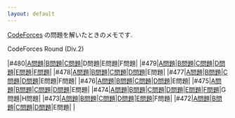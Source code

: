 ```yaml
---
layout: default
---
```

[CodeForces](http://codeforces.com/) の問題を解いたときのメモです.

CodeForces Round (Div.2)

|#480|[A問題](cdf/div2/480/a.html)|[B問題](cdf/div2/480/b.html)|[C問題](cdf/div2/480/c.html)|D問題|E問題|F問題|
|#479|[A問題](cdf/div2/479/a.html)|[B問題](cdf/div2/479/b.html)|[C問題](cdf/div2/479/c.html)|[D問題](cdf/div2/479/d.html)|[E問題](cdf/div2/479/e.html)|[F問題](cdf/div2/479/f.html)|
|#478|[A問題](cdf/div2/478/a.html)|[B問題](cdf/div2/478/b.html)|[C問題](cdf/div2/478/c.html)|[D問題](cdf/div2/478/d.html)|E問題|
|#477|[A問題](cdf/div2/477/a.html)|[B問題](cdf/div2/477/b.html)|[C問題](cdf/div2/477/c.html)|[D問題](cdf/div2/477/d.html)|E問題|F問題|
|#476|[A問題](cdf/div2/476/a.html)|[B問題](cdf/div2/476/b.html)|[C問題](cdf/div2/476/c.html)|[D問題](cdf/div2/476/d.html)|E問題|
|#475|[A問題](cdf/div2/475/a.html)|[B問題](cdf/div2/475/b.html)|[C問題](cdf/div2/475/c.html)|[D問題](cdf/div2/475/d.html)|E問題|
|#474|[A問題](cdf/div2/474/a.html)|[B問題](cdf/div2/474/b.html)|[C問題](cdf/div2/474/c.html)|[D問題](cdf/div2/474/d.html)|[E問題](cdf/div2/474/e.html)|[F問題](cdf/div2/474/f.html)|G問題|H問題|
|#473|[A問題](cdf/div2/473/a.html)|[B問題](cdf/div2/473/b.html)|[C問題](cdf/div2/473/c.html)|[D問題](cdf/div2/473/d.html)|[E問題](cdf/div2/473/e.html)|F問題|
|#472|[A問題](cdf/div2/472/a.html)|[B問題](cdf/div2/472/b.html)|[C問題](cdf/div2/472/c.html)|[D問題](cdf/div2/472/d.html)|E問題| |
